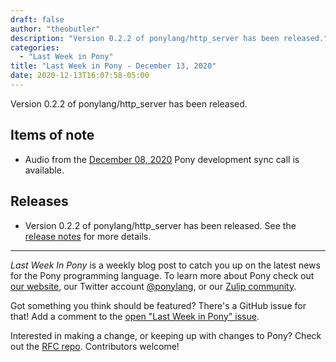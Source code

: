 ```yaml
---
draft: false
author: "theobutler"
description: "Version 0.2.2 of ponylang/http_server has been released."
categories:
  - "Last Week in Pony"
title: "Last Week in Pony - December 13, 2020"
date: 2020-12-13T16:07:58-05:00
---
```


Version 0.2.2 of ponylang/http_server has been released.
<!--more-->

## Items of note

- Audio from the [December 08, 2020](https://sync-recordings.ponylang.io/r/2020_12_08.m4a) Pony development sync call is available.

## Releases

- Version 0.2.2 of ponylang/http_server has been released.
See the [release notes](https://github.com/ponylang/http_server/releases/tag/0.2.2) for more details.

---

_Last Week In Pony_ is a weekly blog post to catch you up on the latest news for the Pony programming language. To learn more about Pony check out [our website](https://ponylang.io), our Twitter account [@ponylang](https://twitter.com/ponylang), or our [Zulip community](https://ponylang.zulipchat.com).

Got something you think should be featured? There's a GitHub issue for that! Add a comment to the [open "Last Week in Pony" issue](https://github.com/ponylang/ponylang.github.io/issues?q=is%3Aissue+is%3Aopen+label%3Alast-week-in-pony).

Interested in making a change, or keeping up with changes to Pony? Check out the [RFC repo](https://github.com/ponylang/rfcs). Contributors welcome!

